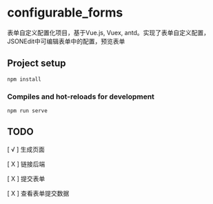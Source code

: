 # configurable_forms
表单自定义配置化项目，基于Vue.js, Vuex, antd。实现了表单自定义配置，JSONEdit中可编辑表单中的配置，预览表单
## Project setup
```
npm install
```

### Compiles and hot-reloads for development
```
npm run serve
```
## TODO

[ √ ] 生成页面

[ X ] 链接后端

[ X ] 提交表单

[ X ] 查看表单提交数据

